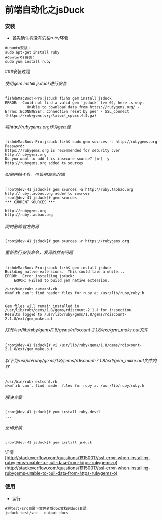 # 前端自动化之jsDuck
  
### 安装
- 首先确认有没有安装ruby环境
```linux
#ubuntu安装：
sudo apt-get install ruby
#CenterOS安装：
sudo yum install ruby
```
###安装过程  

###### 使用gem install jsduck进行安装
```
fishdeMacBook-Pro:jsduck fish$ gem install jsduck
ERROR:  Could not find a valid gem 'jsduck' (>= 0), here is why:
          Unable to download data from https://rubygems.org/ - Errno::ECONNRESET: Connection reset by peer - SSL_connect (https://rubygems.org/latest_specs.4.8.gz)
```

###### 将http://rubygems.org作为gem源
```
fishdeMacBook-Pro:jsduck fish$ sudo gem sources -a http://rubygems.org
Password:
https://rubygems.org is recommended for security over http://rubygems.org
Do you want to add this insecure source? [yn]  y
http://rubygems.org added to sources
```

###### 如果网络不好，可该用淘宝的源
```
[root@dev-41 jsduck]# gem sources -a http://ruby.taobao.org
http://ruby.taobao.org added to sources
[root@dev-41 jsduck]# gem sources
*** CURRENT SOURCES ***

http://rubygems.org
http://ruby.taobao.org
```

###### 同时删除官方的源
```
[root@dev-41 jsduck]# gem sources -r https://rubygems.org
```

###### 重新执行安装命令，发现依然有问题
```
fishdeMacBook-Pro:jsduck fish$ gem install jsduck
Building native extensions.  This could take a while...
ERROR:  Error installing jsduck:
	ERROR: Failed to build gem native extension.

/usr/bin/ruby extconf.rb
mkmf.rb can't find header files for ruby at /usr/lib/ruby/ruby.h


Gem files will remain installed in /usr/lib/ruby/gems/1.8/gems/rdiscount-2.1.8 for inspection.
Results logged to /usr/lib/ruby/gems/1.8/gems/rdiscount-2.1.8/ext/gem_make.out
```

###### 打开/usr/lib/ruby/gems/1.8/gems/rdiscount-2.1.8/ext/gem_make.out文件
```
[root@dev-41 jsduck]# vi /usr/lib/ruby/gems/1.8/gems/rdiscount-2.1.8/ext/gem_make.out
```

###### 以下为/usr/lib/ruby/gems/1.8/gems/rdiscount-2.1.8/ext/gem_make.out文件内容
```
/usr/bin/ruby extconf.rb
mkmf.rb can't find header files for ruby at /usr/lib/ruby/ruby.h
```

###### 解决方案
```
[root@dev-41 jsduck]# yum install ruby-devel
...
```

###### 正确安装
```
[root@dev-41 jsduck]# gem install jsduck
```

详情  
[http://stackoverflow.com/questions/19150017/ssl-error-when-installing-rubygems-unable-to-pull-data-from-https-rubygems-o](http://stackoverflow.com/questions/19150017/ssl-error-when-installing-rubygems-unable-to-pull-data-from-https-rubygems-o)

### 使用
- 运行
```linux
#将test/src目录下文件转成doc文档到docs目录
jsduck test/src --output docs


```
